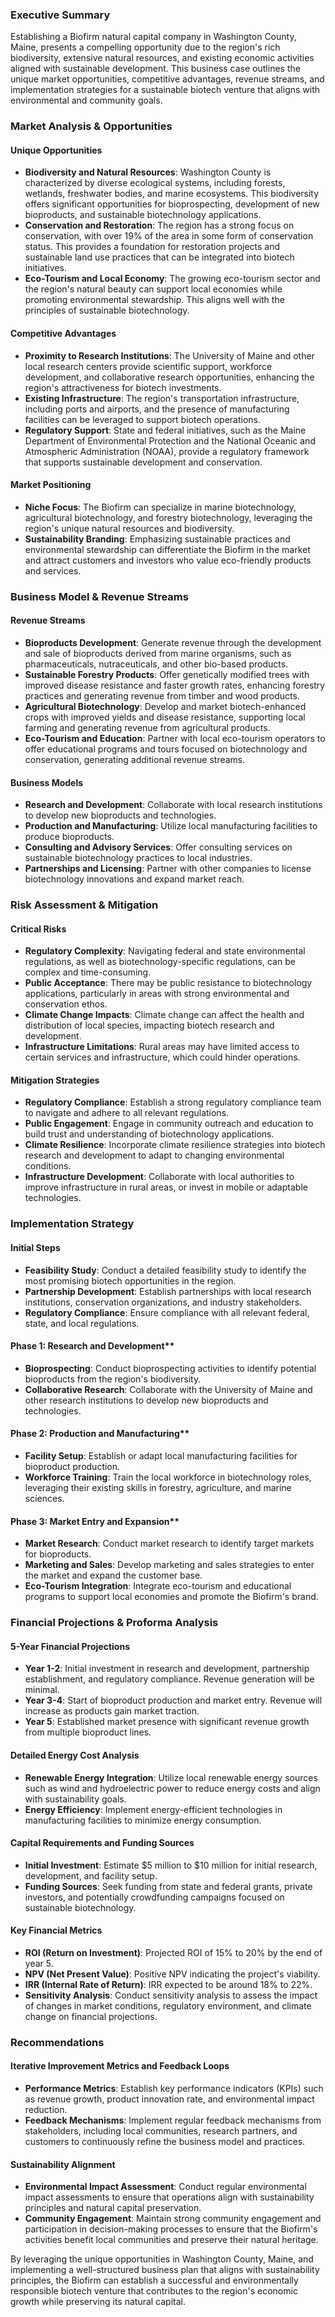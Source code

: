 ### Executive Summary

Establishing a Biofirm natural capital company in Washington County, Maine, presents a compelling opportunity due to the region's rich biodiversity, extensive natural resources, and existing economic activities aligned with sustainable development. This business case outlines the unique market opportunities, competitive advantages, revenue streams, and implementation strategies for a sustainable biotech venture that aligns with environmental and community goals.

### Market Analysis & Opportunities

#### Unique Opportunities
- **Biodiversity and Natural Resources**: Washington County is characterized by diverse ecological systems, including forests, wetlands, freshwater bodies, and marine ecosystems. This biodiversity offers significant opportunities for bioprospecting, development of new bioproducts, and sustainable biotechnology applications.
- **Conservation and Restoration**: The region has a strong focus on conservation, with over 19% of the area in some form of conservation status. This provides a foundation for restoration projects and sustainable land use practices that can be integrated into biotech initiatives.
- **Eco-Tourism and Local Economy**: The growing eco-tourism sector and the region's natural beauty can support local economies while promoting environmental stewardship. This aligns well with the principles of sustainable biotechnology.

#### Competitive Advantages
- **Proximity to Research Institutions**: The University of Maine and other local research centers provide scientific support, workforce development, and collaborative research opportunities, enhancing the region's attractiveness for biotech investments.
- **Existing Infrastructure**: The region's transportation infrastructure, including ports and airports, and the presence of manufacturing facilities can be leveraged to support biotech operations.
- **Regulatory Support**: State and federal initiatives, such as the Maine Department of Environmental Protection and the National Oceanic and Atmospheric Administration (NOAA), provide a regulatory framework that supports sustainable development and conservation.

#### Market Positioning
- **Niche Focus**: The Biofirm can specialize in marine biotechnology, agricultural biotechnology, and forestry biotechnology, leveraging the region's unique natural resources and biodiversity.
- **Sustainability Branding**: Emphasizing sustainable practices and environmental stewardship can differentiate the Biofirm in the market and attract customers and investors who value eco-friendly products and services.

### Business Model & Revenue Streams

#### Revenue Streams
- **Bioproducts Development**: Generate revenue through the development and sale of bioproducts derived from marine organisms, such as pharmaceuticals, nutraceuticals, and other bio-based products.
- **Sustainable Forestry Products**: Offer genetically modified trees with improved disease resistance and faster growth rates, enhancing forestry practices and generating revenue from timber and wood products.
- **Agricultural Biotechnology**: Develop and market biotech-enhanced crops with improved yields and disease resistance, supporting local farming and generating revenue from agricultural products.
- **Eco-Tourism and Education**: Partner with local eco-tourism operators to offer educational programs and tours focused on biotechnology and conservation, generating additional revenue streams.

#### Business Models
- **Research and Development**: Collaborate with local research institutions to develop new bioproducts and technologies.
- **Production and Manufacturing**: Utilize local manufacturing facilities to produce bioproducts.
- **Consulting and Advisory Services**: Offer consulting services on sustainable biotechnology practices to local industries.
- **Partnerships and Licensing**: Partner with other companies to license biotechnology innovations and expand market reach.

### Risk Assessment & Mitigation

#### Critical Risks
- **Regulatory Complexity**: Navigating federal and state environmental regulations, as well as biotechnology-specific regulations, can be complex and time-consuming.
- **Public Acceptance**: There may be public resistance to biotechnology applications, particularly in areas with strong environmental and conservation ethos.
- **Climate Change Impacts**: Climate change can affect the health and distribution of local species, impacting biotech research and development.
- **Infrastructure Limitations**: Rural areas may have limited access to certain services and infrastructure, which could hinder operations.

#### Mitigation Strategies
- **Regulatory Compliance**: Establish a strong regulatory compliance team to navigate and adhere to all relevant regulations.
- **Public Engagement**: Engage in community outreach and education to build trust and understanding of biotechnology applications.
- **Climate Resilience**: Incorporate climate resilience strategies into biotech research and development to adapt to changing environmental conditions.
- **Infrastructure Development**: Collaborate with local authorities to improve infrastructure in rural areas, or invest in mobile or adaptable technologies.

### Implementation Strategy

#### Initial Steps
- **Feasibility Study**: Conduct a detailed feasibility study to identify the most promising biotech opportunities in the region.
- **Partnership Development**: Establish partnerships with local research institutions, conservation organizations, and industry stakeholders.
- **Regulatory Compliance**: Ensure compliance with all relevant federal, state, and local regulations.

#### Phase 1: Research and Development**
- **Bioprospecting**: Conduct bioprospecting activities to identify potential bioproducts from the region's biodiversity.
- **Collaborative Research**: Collaborate with the University of Maine and other research institutions to develop new bioproducts and technologies.

#### Phase 2: Production and Manufacturing**
- **Facility Setup**: Establish or adapt local manufacturing facilities for bioproduct production.
- **Workforce Training**: Train the local workforce in biotechnology roles, leveraging their existing skills in forestry, agriculture, and marine sciences.

#### Phase 3: Market Entry and Expansion**
- **Market Research**: Conduct market research to identify target markets for bioproducts.
- **Marketing and Sales**: Develop marketing and sales strategies to enter the market and expand the customer base.
- **Eco-Tourism Integration**: Integrate eco-tourism and educational programs to support local economies and promote the Biofirm's brand.

### Financial Projections & Proforma Analysis

#### 5-Year Financial Projections
- **Year 1-2**: Initial investment in research and development, partnership establishment, and regulatory compliance. Revenue generation will be minimal.
- **Year 3-4**: Start of bioproduct production and market entry. Revenue will increase as products gain market traction.
- **Year 5**: Established market presence with significant revenue growth from multiple bioproduct lines.

#### Detailed Energy Cost Analysis
- **Renewable Energy Integration**: Utilize local renewable energy sources such as wind and hydroelectric power to reduce energy costs and align with sustainability goals.
- **Energy Efficiency**: Implement energy-efficient technologies in manufacturing facilities to minimize energy consumption.

#### Capital Requirements and Funding Sources
- **Initial Investment**: Estimate $5 million to $10 million for initial research, development, and facility setup.
- **Funding Sources**: Seek funding from state and federal grants, private investors, and potentially crowdfunding campaigns focused on sustainable biotechnology.

#### Key Financial Metrics
- **ROI (Return on Investment)**: Projected ROI of 15% to 20% by the end of year 5.
- **NPV (Net Present Value)**: Positive NPV indicating the project's viability.
- **IRR (Internal Rate of Return)**: IRR expected to be around 18% to 22%.
- **Sensitivity Analysis**: Conduct sensitivity analysis to assess the impact of changes in market conditions, regulatory environment, and climate change on financial projections.

### Recommendations

#### Iterative Improvement Metrics and Feedback Loops
- **Performance Metrics**: Establish key performance indicators (KPIs) such as revenue growth, product innovation rate, and environmental impact reduction.
- **Feedback Mechanisms**: Implement regular feedback mechanisms from stakeholders, including local communities, research partners, and customers to continuously refine the business model and practices.

#### Sustainability Alignment
- **Environmental Impact Assessment**: Conduct regular environmental impact assessments to ensure that operations align with sustainability principles and natural capital preservation.
- **Community Engagement**: Maintain strong community engagement and participation in decision-making processes to ensure that the Biofirm's activities benefit local communities and preserve their natural heritage.

By leveraging the unique opportunities in Washington County, Maine, and implementing a well-structured business plan that aligns with sustainability principles, the Biofirm can establish a successful and environmentally responsible biotech venture that contributes to the region's economic growth while preserving its natural capital.